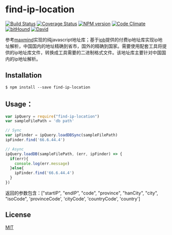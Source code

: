 # find-ip-location
  [![Build Status][travis-image]][travis-url]
  [![Coverage Status][coverage-image]][coverage-url]
  [![NPM version][npm-image]][npm-url]
  [![Code Climate][quality-image]][quality-url]
  [![bitHound][bithound-image]][bithound-url]
  [![David][david-dependency-image]]()

参考[maxmind](https://github.com/runk/node-maxmind)实现的纯javascript地址库；基于[ipb](http://iac-i.org/#)提供的付费ip地址库实现ip地址解析，中国国内的地址精确到省市，国外的精确到国家。需要使用配套工具将提供的ip地址库文件，转换成工具需要的二进制格式文件。该地址库主要针对中国国内的ip地址解析。

## Installation

```shell
$ npm install --save find-ip-location
```

## Usage：

```javascript
var ipQuery = require("find-ip-location")
var sampleFilePath = 'db path'

// Sync
var ipFinder = ipQuery.loadDBSync(sampleFilePath)
ipFinder.find('66.6.44.4')

// Async
ipQuery.loadDB(sampleFilePath, (err, ipFinder) => {
  if(err){
    console.log(err.message)
  }else{
    ipFinder.find('66.6.44.4')
  }
})
```

返回的参数包含：["startIP", "endIP", "code", "province", "hanCity", "city", "isoCode", 'provinceCode', 'cityCode', 'countryCode', 'country']

## License

  [MIT](./LICENSE)

[npm-image]: https://img.shields.io/npm/v/find-ip-location.svg?style=flat-square
[npm-url]: https://npmjs.org/package/find-ip-location
[travis-image]: https://img.shields.io/travis/liuwill/find-ip-location/master.svg?style=flat-square
[travis-url]: https://travis-ci.org/liuwill/find-ip-location
[download-image]: https://img.shields.io/npm/dm/find-ip-location.svg?style=flat-square
[download-url]: https://npmjs.org/package/find-ip-location
[coverage-image]: https://img.shields.io/coveralls/liuwill/find-ip-location/master.svg?style=flat-square
[coverage-url]: https://coveralls.io/github/liuwill/find-ip-location
[licence-image]: https://img.shields.io/npm/l/find-ip-location.svg?style=flat-square
[david-dependency-image]: https://img.shields.io/david/liuwill/find-ip-location.svg?style=flat-square
[david-dev-image]: https://img.shields.io/david/dev/liuwill/find-ip-location.svg?style=flat-square
[quality-image]: https://img.shields.io/codeclimate/github/liuwill/find-ip-location.svg?style=flat-square
[quality-url]: https://codeclimate.com/github/liuwill/find-ip-location
[bithound-image]: https://img.shields.io/bithound/code/github/liuwill/find-ip-location.svg?style=flat-square
[bithound-url]: https://www.bithound.io/github/liuwill/find-ip-location
